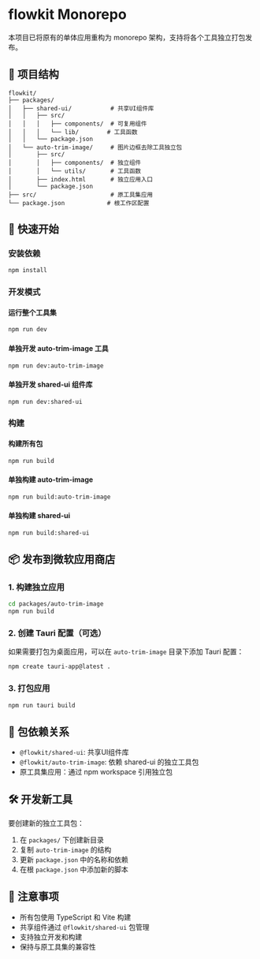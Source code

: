 # flowkit Monorepo

本项目已将原有的单体应用重构为 monorepo 架构，支持将各个工具独立打包发布。

## 📁 项目结构

```
flowkit/
├── packages/
│   ├── shared-ui/           # 共享UI组件库
│   │   ├── src/
│   │   │   ├── components/  # 可复用组件
│   │   │   └── lib/        # 工具函数
│   │   └── package.json
│   └── auto-trim-image/     # 图片边框去除工具独立包
│       ├── src/
│       │   ├── components/  # 独立组件
│       │   └── utils/       # 工具函数
│       ├── index.html       # 独立应用入口
│       └── package.json
├── src/                     # 原工具集应用
└── package.json            # 根工作区配置
```

## 🚀 快速开始

### 安装依赖

```bash
npm install
```

### 开发模式

#### 运行整个工具集
```bash
npm run dev
```

#### 单独开发 auto-trim-image 工具
```bash
npm run dev:auto-trim-image
```

#### 单独开发 shared-ui 组件库
```bash
npm run dev:shared-ui
```

### 构建

#### 构建所有包
```bash
npm run build
```

#### 单独构建 auto-trim-image
```bash
npm run build:auto-trim-image
```

#### 单独构建 shared-ui
```bash
npm run build:shared-ui
```

## 📦 发布到微软应用商店

### 1. 构建独立应用

```bash
cd packages/auto-trim-image
npm run build
```

### 2. 创建 Tauri 配置（可选）

如果需要打包为桌面应用，可以在 `auto-trim-image` 目录下添加 Tauri 配置：

```bash
npm create tauri-app@latest .
```

### 3. 打包应用

```bash
npm run tauri build
```

## 🔗 包依赖关系

- `@flowkit/shared-ui`: 共享UI组件库
- `@flowkit/auto-trim-image`: 依赖 shared-ui 的独立工具包
- 原工具集应用：通过 npm workspace 引用独立包

## 🛠 开发新工具

要创建新的独立工具包：

1. 在 `packages/` 下创建新目录
2. 复制 `auto-trim-image` 的结构
3. 更新 `package.json` 中的名称和依赖
4. 在根 `package.json` 中添加新的脚本

## 📝 注意事项

- 所有包使用 TypeScript 和 Vite 构建
- 共享组件通过 `@flowkit/shared-ui` 包管理
- 支持独立开发和构建
- 保持与原工具集的兼容性